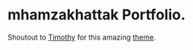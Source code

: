 # mhamzakhattak Portfolio.

Shoutout to [Timothy](https://github.com/timlrx) for this amazing [theme](https://github.com/timlrx/tailwind-nextjs-starter-blog).
